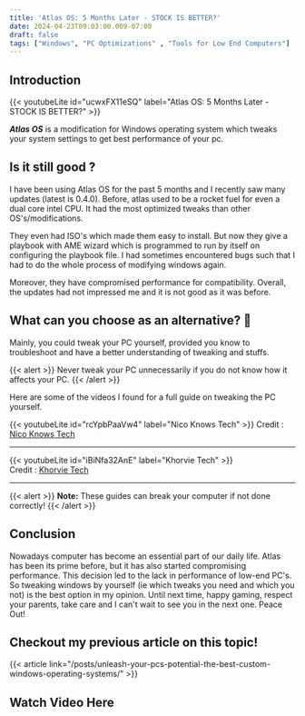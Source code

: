 ```yaml
---
title: 'Atlas OS: 5 Months Later - STOCK IS BETTER?'
date: 2024-04-23T09:03:00.009-07:00
draft: false 
tags: ["Windows", "PC Optimizations" , "Tools for Low End Computers"]
---
```



  

Introduction
---
{{< youtubeLite id="ucwxFX11eSQ" label="Atlas OS: 5 Months Later - STOCK IS BETTER?" >}}

**_Atlas OS_** is a modification for Windows operating system which tweaks your system settings to get best performance of your pc. 

  

Is it still good ? 
--- 
I have been using Atlas OS for the past 5 months and I recently saw many updates (latest is 0.4.0). Before, atlas used to be a rocket fuel for even a dual core intel CPU. It had the most optimized tweaks than other OS's/modifications. 

They even had ISO's which made them easy to install. But now they give a playbook with AME wizard which is programmed to run by itself on configuring the playbook file. I had sometimes encountered bugs such that I had to do the whole process of modifying windows again.

Moreover, they have compromised performance for compatibility. Overall, the updates had not impressed me and it is not good as it was before.
  

What can you choose as an alternative? 🤔
---

Mainly, you could tweak your PC yourself, provided you know to troubleshoot and have a better understanding of tweaking and stuffs.  

 {{< alert >}}
 Never tweak your PC unnecessarily if you do not know how it affects your PC.
{{< /alert >}}

Here are some of the videos I found for a full guide on tweaking the PC yourself. 
   
 {{< youtubeLite id="rcYpbPaaVw4" label="Nico Knows Tech" >}} 
Credit : [Nico Knows Tech](https://www.youtube.com/@NicoKnowsTech)

---

 {{< youtubeLite id="iBiNfa32AnE" label="Khorvie Tech" >}}  
Credit : [Khorvie Tech](https://www.youtube.com/@khorvietech)
 
---

{{< alert >}}
**Note:** These guides can break your computer if not done correctly!
{{< /alert >}}

Conclusion
---
Nowadays computer has become an essential part of our daily life. Atlas has been its prime before, but it has also started compromising performance. This decision led to the lack in performance of low-end PC's. So tweaking windows by yourself (ie which tweaks you need and which you not) is the best option in my opinion. Until next time, happy gaming, respect your parents, take care and I can't wait to see you in the next one. Peace Out!

Checkout my previous article on this topic!
---

{{< article link="/posts/unleash-your-pcs-potential-the-best-custom-windows-operating-systems/" >}}

**Watch Video Here** 
---